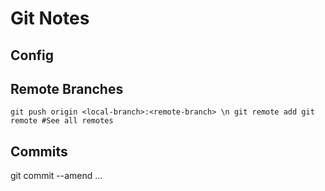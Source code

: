 # Git Notes

## Config 

## Remote Branches 
`` git push origin <local-branch>:<remote-branch> \n
git remote add
git remote #See all remotes
``

## Commits 
git commit --amend ...
